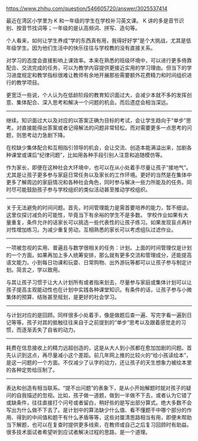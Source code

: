https://www.zhihu.com/question/546605720/answer/3025537414

最近在湾区小学里为 K 和一年级的学生在学校补习英文课。
K 讲的多是音节识别、按音节找词等；一年级的是认高频词、拼写、造句等。

个人看来，如何让学生养成“学的东西真有用，我得好好学”是个大挑战，尤其是低年级学生。因为他们生活中的快乐往往与学校教的没有直接关系。

对学习的态度会直接影响上课效率。本来在熟悉的班级环境中，可以进行更多倚靠配合、交流完成的任务，可以为教学内容提供更接近实用的学习理由。但当下的学习进度规定和教学指标很难让教师有余地开展那些需要额外花费精力和时间组织进行的教学项目。

更宽泛一些说，个人认为在低龄阶段的教育知识面过大，会减少本就不多的发挥创意、集体配合、深入思考和解决一个问题的机会。而后遗症会相当深远。

----

继续。知识面过大以及对应的以答案正确为目标的考试，会让学生趋向于“单步”思考。对直接能得出答案或者记得解法的问题非常轻松，而对需要更多一点思考的问题，则思考动力急剧下降。

在校缺少集体配合和互相指引领导的机会，会让交流、创造本能满溢出来，加剧各种课堂或课后“纪律问题”，比如用各种手段引别人注意和追随模仿等。

作为家长，即便在这种社会大环境中，也可以在从小处着手尽量让孩子“接地气”。尤其是让孩子更多参与家庭日常任务以及家长的工作环境。更好的当然是在集体中更多了解周边的家庭情况和各种社会角色，同时参与解决一些力所能及的任务。同时尽可能鼓励孩子参与学校组织的类似活动甚至推动学校组织。

----

关于无法避免的时间问题。首先，时间管理能力是需首要培养的能力，暂不细谈。这里仅探讨减负的可能性，毕竟当下有余裕的学生不是多数。
学校作业如果有大量重复，条件允许的话家长可以挑选一些代表性的让孩子练习。如果发现盲点再针对性增加练习。为减少重复劳动，互相熟悉的家长可以考虑组队过滤作业。

----

一项被忽视的实用、普遍且与数学很相关的任务：计划。上面的时间管理仅是计划的一个方面。如果再加上多人统筹安排，那么就有更多交流和管理成分，还能提高语文能力。小到每日功课和玩耍、日常购物、出外游玩等都可以让孩子参与制定计划。简言之，学以致用。

与其让孩子习惯于让大人计划所有或者指来划去，尽量参与家庭或集体计划可以让孩子提高主观能动性也在计划中实践各种课堂知识。有条件的话，让孩子参与小微集体的预算、结账甚至规划，是更好的社会学习。

----

与计划对应的是回顾。同样很多小处着手，像是做题后查一遍、写完字看一遍到日记等等。孩子对其的抵触往往来自于之前提到的“单步”思考以及跟着感觉走的习惯，而逐渐丢失了自省的动力。

----

耗费在信息接收上的精力远超创造的，这是从大人到小孩都在愈加加剧的问题。首先认识到这点，再尽量减小这个差距。前几年网上推的比较火的“给小孩读绘本”，是这一问题的一个方面。不仅减少了认字的动力，还让孩子的天生想象力被绘本里的各种定势给压制了。

----

表达和创造有相当联系。“提不出问题”的表象下，是从小开始解题时就对孩子的疑问的自我描述的忽视。比如，孩子做一道题，做到一半做不下去，或者认为它错了或缺条件，往往直接打个问号或者留白，稍好些的是写出部分算式。绝大多数不会写出为什么做不下去了。是计划中的算法缺少什么值、看不懂题干中哪个部分的作用、得到的中间值和题干有什么矛盾等等，这些对厘清思路相当有用，即便未帮助当下解题，也可以在复查时提供更多线索，在教师或自己之后复习回顾时有助益。很多技术面试者希望听到应试者解决过程的思路，是一个道理。